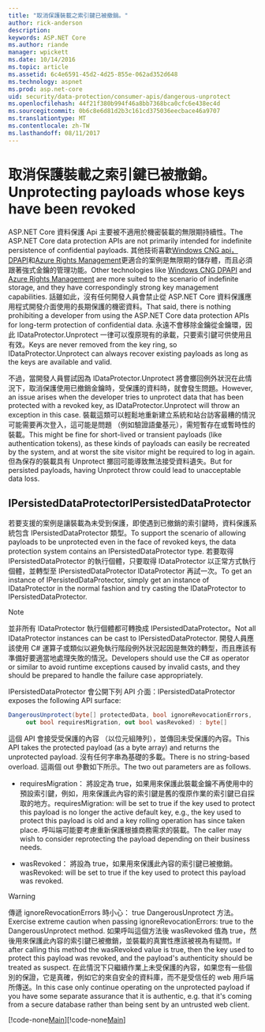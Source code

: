 ```yaml
---
title: "取消保護裝載之索引鍵已被撤銷。"
author: rick-anderson
description: 
keywords: ASP.NET Core
ms.author: riande
manager: wpickett
ms.date: 10/14/2016
ms.topic: article
ms.assetid: 6c4e6591-45d2-4d25-855e-062ad352d648
ms.technology: aspnet
ms.prod: asp.net-core
uid: security/data-protection/consumer-apis/dangerous-unprotect
ms.openlocfilehash: 44f21f380b994f46a8bb7368bca0cfc6e438ec4d
ms.sourcegitcommit: 0b6c8e6d81d2b3c161cd375036eecbace46a9707
ms.translationtype: MT
ms.contentlocale: zh-TW
ms.lasthandoff: 08/11/2017
---
```

# <a name="unprotecting-payloads-whose-keys-have-been-revoked"></a><span data-ttu-id="5737b-103">取消保護裝載之索引鍵已被撤銷。</span><span class="sxs-lookup"><span data-stu-id="5737b-103">Unprotecting payloads whose keys have been revoked</span></span>

<a name=data-protection-consumer-apis-dangerous-unprotect></a>

<span data-ttu-id="5737b-104">ASP.NET Core 資料保護 Api 主要被不適用於機密裝載的無限期持續性。</span><span class="sxs-lookup"><span data-stu-id="5737b-104">The ASP.NET Core data protection APIs are not primarily intended for indefinite persistence of confidential payloads.</span></span> <span data-ttu-id="5737b-105">其他技術喜歡[Windows CNG api，DPAPI](https://msdn.microsoft.com/library/windows/desktop/hh706794%28v=vs.85%29.aspx)和[Azure Rights Management](https://technet.microsoft.com/library/jj585024.aspx)更適合的案例是無限期的儲存體，而且必須跟著強式金鑰的管理功能。</span><span class="sxs-lookup"><span data-stu-id="5737b-105">Other technologies like [Windows CNG DPAPI](https://msdn.microsoft.com/library/windows/desktop/hh706794%28v=vs.85%29.aspx) and [Azure Rights Management](https://technet.microsoft.com/library/jj585024.aspx) are more suited to the scenario of indefinite storage, and they have correspondingly strong key management capabilities.</span></span> <span data-ttu-id="5737b-106">話雖如此，沒有任何開發人員會禁止從 ASP.NET Core 資料保護應用程式開發介面使用的長期保護的機密資料。</span><span class="sxs-lookup"><span data-stu-id="5737b-106">That said, there is nothing prohibiting a developer from using the ASP.NET Core data protection APIs for long-term protection of confidential data.</span></span> <span data-ttu-id="5737b-107">永遠不會移除金鑰從金鑰環，因此 IDataProtector.Unprotect 一律可以復原現有的承載，只要索引鍵可供使用且有效。</span><span class="sxs-lookup"><span data-stu-id="5737b-107">Keys are never removed from the key ring, so IDataProtector.Unprotect can always recover existing payloads as long as the keys are available and valid.</span></span>

<span data-ttu-id="5737b-108">不過，當開發人員嘗試因為 IDataProtector.Unprotect 將會擲回例外狀況在此情況下，取消保護使用已撤銷金鑰時，受保護的資料時，就會發生問題。</span><span class="sxs-lookup"><span data-stu-id="5737b-108">However, an issue arises when the developer tries to unprotect data that has been protected with a revoked key, as IDataProtector.Unprotect will throw an exception in this case.</span></span> <span data-ttu-id="5737b-109">裝載這類可以輕鬆地重新建立系統和站台訪客最糟的情況可能需要再次登入，這可能是問題 （例如驗證語彙基元），需短暫存在或暫時性的裝載。</span><span class="sxs-lookup"><span data-stu-id="5737b-109">This might be fine for short-lived or transient payloads (like authentication tokens), as these kinds of payloads can easily be recreated by the system, and at worst the site visitor might be required to log in again.</span></span> <span data-ttu-id="5737b-110">但為保存的裝載具有 Unprotect 擲回可能導致無法接受資料遺失。</span><span class="sxs-lookup"><span data-stu-id="5737b-110">But for persisted payloads, having Unprotect throw could lead to unacceptable data loss.</span></span>

## <a name="ipersisteddataprotector"></a><span data-ttu-id="5737b-111">IPersistedDataProtector</span><span class="sxs-lookup"><span data-stu-id="5737b-111">IPersistedDataProtector</span></span>

<span data-ttu-id="5737b-112">若要支援的案例是讓裝載為未受到保護，即使遇到已撤銷的索引鍵時，資料保護系統包含 IPersistedDataProtector 類型。</span><span class="sxs-lookup"><span data-stu-id="5737b-112">To support the scenario of allowing payloads to be unprotected even in the face of revoked keys, the data protection system contains an IPersistedDataProtector type.</span></span> <span data-ttu-id="5737b-113">若要取得 IPersistedDataProtector 的執行個體，只要取得 IDataProtector 以正常方式執行個體，並轉型至 IPersistedDataProtector IDataProtector 再試一次。</span><span class="sxs-lookup"><span data-stu-id="5737b-113">To get an instance of IPersistedDataProtector, simply get an instance of IDataProtector in the normal fashion and try casting the IDataProtector to IPersistedDataProtector.</span></span>

> [!NOTE]
> <span data-ttu-id="5737b-114">並非所有 IDataProtector 執行個體都可轉換成 IPersistedDataProtector。</span><span class="sxs-lookup"><span data-stu-id="5737b-114">Not all IDataProtector instances can be cast to IPersistedDataProtector.</span></span> <span data-ttu-id="5737b-115">開發人員應該使用 C# 運算子或類似以避免執行階段例外狀況起因是無效的轉型，而且應該有準備好要適當地處理失敗的情況。</span><span class="sxs-lookup"><span data-stu-id="5737b-115">Developers should use the C# as operator or similar to avoid runtime exceptions caused by invalid casts, and they should be prepared to handle the failure case appropriately.</span></span>

<span data-ttu-id="5737b-116">IPersistedDataProtector 會公開下列 API 介面：</span><span class="sxs-lookup"><span data-stu-id="5737b-116">IPersistedDataProtector exposes the following API surface:</span></span>

```csharp
DangerousUnprotect(byte[] protectedData, bool ignoreRevocationErrors,
     out bool requiresMigration, out bool wasRevoked) : byte[]
   ```

<span data-ttu-id="5737b-117">這個 API 會接受受保護的內容 （以位元組陣列），並傳回未受保護的內容。</span><span class="sxs-lookup"><span data-stu-id="5737b-117">This API takes the protected payload (as a byte array) and returns the unprotected payload.</span></span> <span data-ttu-id="5737b-118">沒有任何字串為基礎的多載。</span><span class="sxs-lookup"><span data-stu-id="5737b-118">There is no string-based overload.</span></span> <span data-ttu-id="5737b-119">這兩個 out 參數如下所示。</span><span class="sxs-lookup"><span data-stu-id="5737b-119">The two out parameters are as follows.</span></span>

* <span data-ttu-id="5737b-120">requiresMigration： 將設定為 true，如果用來保護此裝載金鑰不再使用中的預設索引鍵，例如，用來保護此內容的索引鍵是舊的復原作業的索引鍵已自採取的地方。</span><span class="sxs-lookup"><span data-stu-id="5737b-120">requiresMigration: will be set to true if the key used to protect this payload is no longer the active default key, e.g., the key used to protect this payload is old and a key rolling operation has since taken place.</span></span> <span data-ttu-id="5737b-121">呼叫端可能要考慮重新保護根據商務需求的裝載。</span><span class="sxs-lookup"><span data-stu-id="5737b-121">The caller may wish to consider reprotecting the payload depending on their business needs.</span></span>

* <span data-ttu-id="5737b-122">wasRevoked： 將設為 true，如果用來保護此內容的索引鍵已被撤銷。</span><span class="sxs-lookup"><span data-stu-id="5737b-122">wasRevoked: will be set to true if the key used to protect this payload was revoked.</span></span>

>[!WARNING]
> <span data-ttu-id="5737b-123">傳遞 ignoreRevocationErrors 時小心： true DangerousUnprotect 方法。</span><span class="sxs-lookup"><span data-stu-id="5737b-123">Exercise extreme caution when passing ignoreRevocationErrors: true to the DangerousUnprotect method.</span></span> <span data-ttu-id="5737b-124">如果呼叫這個方法後 wasRevoked 值為 true，然後用來保護此內容的索引鍵已被撤銷，並裝載的真實性應該被視為有疑問。</span><span class="sxs-lookup"><span data-stu-id="5737b-124">If after calling this method the wasRevoked value is true, then the key used to protect this payload was revoked, and the payload's authenticity should be treated as suspect.</span></span> <span data-ttu-id="5737b-125">在此情況下只繼續作業上未受保護的內容，如果您有一些個別的保證，它是真確，例如它的來自安全的資料庫，而不是受信任的 web 用戶端所傳送。</span><span class="sxs-lookup"><span data-stu-id="5737b-125">In this case only continue operating on the unprotected payload if you have some separate assurance that it is authentic, e.g. that it's coming from a secure database rather than being sent by an untrusted web client.</span></span>

<span data-ttu-id="5737b-126">[!code-none[Main](dangerous-unprotect/samples/dangerous-unprotect.cs)]</span><span class="sxs-lookup"><span data-stu-id="5737b-126">[!code-none[Main](dangerous-unprotect/samples/dangerous-unprotect.cs)]</span></span>
